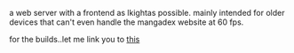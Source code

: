a web server with a frontend as lkightas possible. mainly intended for older devices that can't even handle the mangadex website at 60 fps. 

for the builds..let me link you to <a href="https://www.rust-lang.org/">this</a>